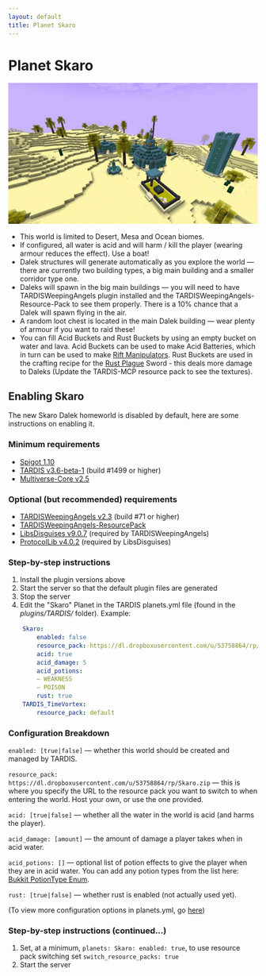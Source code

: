 ```yaml
---
layout: default
title: Planet Skaro
---
```


# Planet Skaro

![planet skaro](images/docs/skaro.jpg)

- This world is limited to Desert, Mesa and Ocean biomes.
- If configured, all water is acid and will harm / kill the player (wearing armour reduces the effect). Use a boat!
- Dalek structures will generate automatically as you explore the world — there are currently two building types, a big main building and a smaller corridor type one.
- Daleks will spawn in the big main buildings — you will need to have TARDISWeepingAngels plugin installed and the TARDISWeepingAngels-Resource-Pack to see them properly. There is a 10% chance that a Dalek will spawn flying in the air.
- A random loot chest is located in the main Dalek building — wear plenty of armour if you want to raid these!
- You can fill Acid Buckets and Rust Buckets by using an empty bucket on water and lava. Acid Buckets can be used to make Acid Batteries, which in turn can be used to make [Rift Manipulators](rift-manipulator.html). Rust Buckets are used in the crafting recipe for the [Rust Plague](http://tardis.wikia.com/wiki/Rust_plague) Sword - this deals more damage to Daleks (Update the TARDIS-MCP resource pack to see the textures).

## Enabling Skaro

The new Skaro Dalek homeworld is disabled by default, here are some instructions on enabling it.

### Minimum requirements

- [Spigot 1.10](https://www.spigotmc.org/threads/spigot-craftbukkit-bungeecord-1-10.154136/)
- [TARDIS v3.6-beta-1](http://tardisjenkins.duckdns.org:8080/job/TARDIS/lastSuccessfulBuild/me.eccentric_nz.TARDIS%24TARDIS/) (build #1499 or higher)
- [Multiverse-Core v2.5](https://ci.onarandombox.com/view/Multiverse/job/Multiverse-Core/)

### Optional (but recommended) requirements

- [TARDISWeepingAngels v2.3](http://tardisjenkins.duckdns.org:8080/job/TARDISWeepingAngels/lastSuccessfulBuild/me.eccentric_nz.tardisweepingangels%24TARDISWeepingAngels/) (build #71 or higher)
- [TARDISWeepingAngels-ResourcePack](https://github.com/eccentricdevotion/TARDISWeepingAngels-Resource-Pack)
- [LibsDisguises v9.0.7](https://www.spigotmc.org/resources/libs-disguises.81/) (required by TARDISWeepingAngels)
- [ProtocolLib v4.0.2](https://www.spigotmc.org/resources/protocollib.1997/) (required by LibsDisguises)

### Step-by-step instructions

1. Install the plugin versions above
2. Start the server so that the default plugin files are generated
3. Stop the server
4. Edit the "Skaro" Planet in the TARDIS planets.yml file (found in the _plugins/TARDIS/_ folder). Example:

```yaml
    Skaro:
        enabled: false
        resource_pack: https://dl.dropboxusercontent.com/u/53758864/rp/Skaro.zip
        acid: true
        acid_damage: 5
        acid_potions:
        — WEAKNESS
        — POISON
        rust: true
    TARDIS_TimeVortex:
        resource_pack: default
```

### Configuration Breakdown

`enabled: [true|false]` — whether this world should be created and managed by TARDIS.

`resource_pack: https://dl.dropboxusercontent.com/u/53758864/rp/Skaro.zip` — this is where you specify the URL to the resource pack you want to switch to when entering the world. Host your own, or use the one provided.

`acid: [true|false]` — whether all the water in the world is acid (and harms the player).

`acid_damage: [amount]` — the amount of damage a player takes when in acid water.

`acid_potions: []` — optional list of potion effects to give the player when they are in acid water. You can add any potion types from the list here: [Bukkit PotionType Enum](https://hub.spigotmc.org/javadocs/bukkit/org/bukkit/potion/PotionType.html).

`rust: [true|false]` — whether rust is enabled (not actually used yet).

(To view more configuration options in planets.yml, go [here](configuration-planets))

### Step-by-step instructions (continued...)

1. Set, at a minimum, `planets: Skaro: enabled: true`, to use resource pack switching set `switch_resource_packs: true`
2. Start the server

